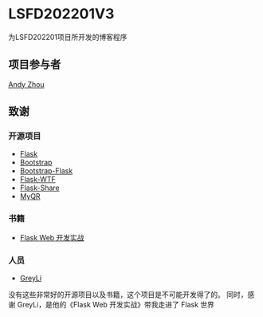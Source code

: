 # LSFD202201V3

为LSFD202201项目所开发的博客程序

## 项目参与者

[Andy Zhou](https://github.com/z-t-y)

## 致谢

### 开源项目

- [Flask](https://github.com/pallets/flask)
- [Bootstrap](https://github.com/twbs/bootstrap)
- [Bootstrap-Flask](https://github.com/greyli/bootstrap-flask)
- [Flask-WTF](https://github.com/lepture/flask-wtf)
- [Flask-Share](https://github.com/greyli/flask-share)
- [MyQR](https://pypi.org/project/MyQR/)

### 书籍

- [Flask Web 开发实战](https://helloflask.com)

### 人员

- [GreyLi](https://greyli.com)

没有这些非常好的开源项目以及书籍，这个项目是不可能开发得了的。
同时，感谢 GreyLi，是他的《Flask Web 开发实战》带我走进了 Flask 世界
